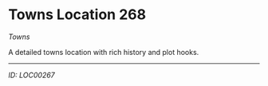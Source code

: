 # Towns Location 268

*Towns*

A detailed towns location with rich history and plot hooks.

---
*ID: LOC00267*